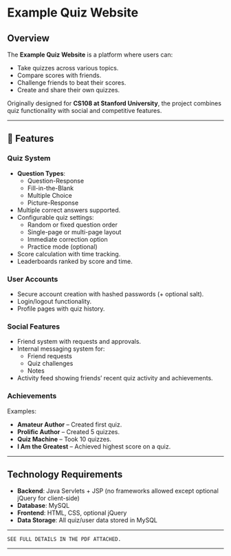 # Example Quiz Website

##  Overview
The **Example Quiz Website** is a platform where users can:
- Take quizzes across various topics.
- Compare scores with friends.
- Challenge friends to beat their scores.
- Create and share their own quizzes.

Originally designed for **CS108 at Stanford University**, the project combines quiz functionality with social and competitive features.

---

## 🚀 Features

###  Quiz System
- **Question Types**:
  - Question-Response
  - Fill-in-the-Blank
  - Multiple Choice
  - Picture-Response
- Multiple correct answers supported.
- Configurable quiz settings:
  - Random or fixed question order
  - Single-page or multi-page layout
  - Immediate correction option
  - Practice mode (optional)
- Score calculation with time tracking.
- Leaderboards ranked by score and time.

###  User Accounts
- Secure account creation with hashed passwords (+ optional salt).
- Login/logout functionality.
- Profile pages with quiz history.

###  Social Features
- Friend system with requests and approvals.
- Internal messaging system for:
  - Friend requests
  - Quiz challenges
  - Notes
- Activity feed showing friends’ recent quiz activity and achievements.

###  Achievements
Examples:
- **Amateur Author** – Created first quiz.
- **Prolific Author** – Created 5 quizzes.
- **Quiz Machine** – Took 10 quizzes.
- **I Am the Greatest** – Achieved highest score on a quiz.

---

##  Technology Requirements
- **Backend**: Java Servlets + JSP (no frameworks allowed except optional jQuery for client-side)
- **Database**: MySQL
- **Frontend**: HTML, CSS, optional jQuery
- **Data Storage**: All quiz/user data stored in MySQL



---

    SEE FULL DETAILS IN THE PDF ATTACHED.

---